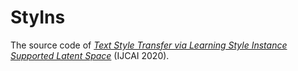 # StyIns
The source code of [*Text Style Transfer via Learning Style Instance Supported Latent Space*](https://xiaoyuanyi.github.io/papers/ijcai20_styins.pdf) (IJCAI 2020).



